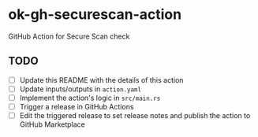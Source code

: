 # ok-gh-securescan-action

GitHub Action for Secure Scan check

## TODO

- [ ] Update this README with the details of this action
- [ ] Update inputs/outputs in `action.yaml`
- [ ] Implement the action's logic in `src/main.rs`
- [ ] Trigger a release in GitHub Actions
- [ ] Edit the triggered release to set release notes and publish the action to GitHub Marketplace
